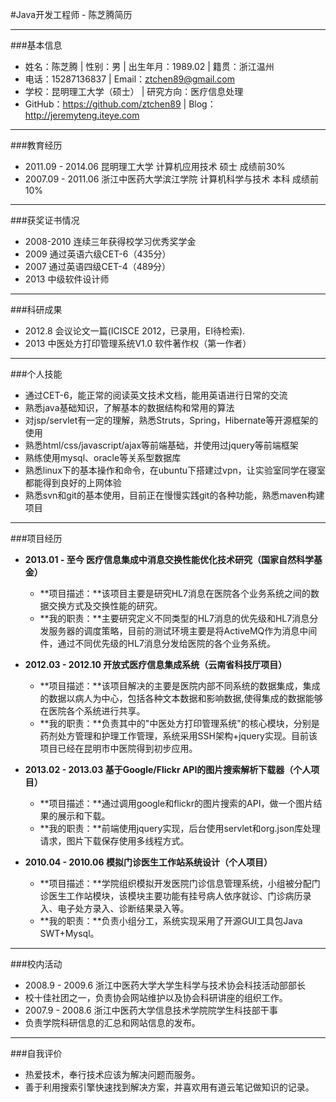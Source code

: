 #Java开发工程师 - 陈芝腾简历

----------
###基本信息

- 姓名：陈芝腾 | 性别：男 | 出生年月：1989.02 | 籍贯：浙江温州
- 电话：15287136837 | Email：ztchen89@gmail.com
- 学校：昆明理工大学（硕士） | 研究方向：医疗信息处理
- GitHub：https://github.com/ztchen89 | Blog：http://jeremyteng.iteye.com

----------
###教育经历
- 2011.09 - 2014.06      昆明理工大学           计算机应用技术   硕士  成绩前30%
- 2007.09 - 2011.06      浙江中医药大学滨江学院  计算机科学与技术 本科  成绩前10%  


----------

###获奖证书情况
- 2008-2010 连续三年获得校学习优秀奖学金
- 2009 通过英语六级CET-6（435分）	
- 2007 通过英语四级CET-4（489分）
- 2013 中级软件设计师

----------

###科研成果
- 2012.8 会议论文一篇(ICISCE 2012，已录用，EI待检索).
- 2013 中医处方打印管理系统V1.0 软件著作权（第一作者） 

----------

###个人技能
 - 通过CET-6，能正常的阅读英文技术文档，能用英语进行日常的交流
 - 熟悉java基础知识，了解基本的数据结构和常用的算法
 - 对jsp/servlet有一定的理解，熟悉Struts，Spring，Hibernate等开源框架的使用
 - 熟悉html/css/javascript/ajax等前端基础，并使用过jquery等前端框架
 - 熟练使用mysql、oracle等关系型数据库
 - 熟悉linux下的基本操作和命令，在ubuntu下搭建过vpn，让实验室同学在寝室都能得到良好的上网体验
 - 熟悉svn和git的基本使用，目前正在慢慢实践git的各种功能，熟悉maven构建项目

----------


###项目经历

- **2013.01 - 至今 医疗信息集成中消息交换性能优化技术研究（国家自然科学基金）**   
 
  - **项目描述：**该项目主要是研究HL7消息在医院各个业务系统之间的数据交换方式及交换性能的研究。
  - **我的职责：**主要研究定义不同类型的HL7消息的优先级和HL7消息分发服务器的调度策略，目前的测试环境主要是将ActiveMQ作为消息中间件，通过不同优先级的HL7消息分发给医院的各个业务系统。
 
- **2012.03 - 2012.10 开放式医疗信息集成系统（云南省科技厅项目）**   
  - **项目描述：**该项目解决的主要是医院内部不同系统的数据集成，集成的数据以病人为中心，包括各种文本数据和影响数据,使得集成的数据能够在医院各个系统进行共享。
  - **我的职责：**负责其中的"中医处方打印管理系统"的核心模块，分别是药剂处方管理和护理工作管理，系统采用SSH架构+jquery实现。目前该项目已经在昆明市中医院得到初步应用。

- **2013.02 - 2013.03 基于Google/Flickr API的图片搜索解析下载器（个人项目）**  
  - **项目描述：**通过调用google和flickr的图片搜索的API，做一个图片结果的展示和下载。
  - **我的职责：**前端使用jquery实现，后台使用servlet和org.json库处理请求，图片下载保存使用多线程方式。
 
- **2010.04 - 2010.06 模拟门诊医生工作站系统设计（个人项目）**  
  - **项目描述：**学院组织模拟开发医院门诊信息管理系统，小组被分配门诊医生工作站模块，该模块主要功能有挂号病人依序就诊、门诊病历录入、电子处方录入、诊断结果录入等。
  - **我的职责：**负责小组分工，系统实现采用了开源GUI工具包Java SWT+Mysql。


----------

###校内活动
- 2008.9 - 2009.6 浙江中医药大学大学生科学与技术协会科技活动部部长
 - 校十佳社团之一，负责协会网站维护以及协会科研讲座的组织工作。
- 2007.9 - 2008.6 浙江中医药大学信息技术学院院学生科技部干事
 - 负责学院科研信息的汇总和网站信息的发布。  	

----------
###自我评价

 - 热爱技术，奉行技术应该为解决问题而服务。
 - 善于利用搜索引擎快速找到解决方案，并喜欢用有道云笔记做知识的记录。
